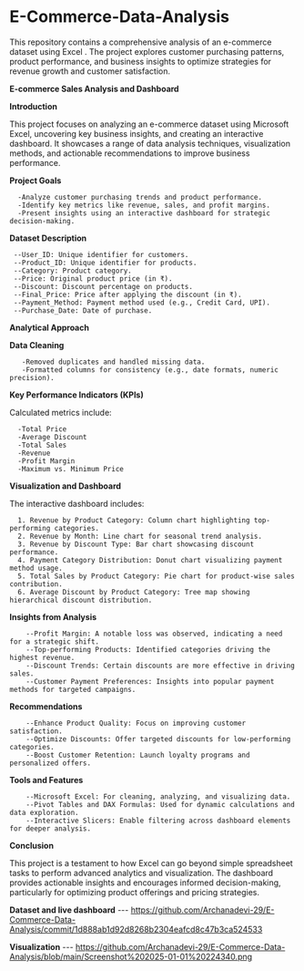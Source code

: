 # E-Commerce-Data-Analysis
This repository contains a comprehensive analysis of an e-commerce dataset using Excel . The project explores customer purchasing patterns, product performance, and business insights to optimize strategies for revenue growth and customer satisfaction.


**E-commerce Sales Analysis and Dashboard**

**Introduction**

This project focuses on analyzing an e-commerce dataset using Microsoft Excel, uncovering key business insights, and creating an interactive dashboard. It showcases a range of data analysis techniques, visualization methods, and actionable recommendations to improve business performance.

**Project Goals**
     
      -Analyze customer purchasing trends and product performance.
      -Identify key metrics like revenue, sales, and profit margins.
      -Present insights using an interactive dashboard for strategic decision-making.

**Dataset Description**
 

     --User_ID: Unique identifier for customers.
     --Product_ID: Unique identifier for products.
     --Category: Product category.
     --Price: Original product price (in ₹).
     --Discount: Discount percentage on products.
     --Final_Price: Price after applying the discount (in ₹).
     --Payment_Method: Payment method used (e.g., Credit Card, UPI).
     --Purchase_Date: Date of purchase.

**Analytical Approach**
  
   **Data Cleaning**
      
       -Removed duplicates and handled missing data.
       -Formatted columns for consistency (e.g., date formats, numeric precision).

 **Key Performance Indicators (KPIs)**
   
   Calculated metrics include:
     
      -Total Price
      -Average Discount
      -Total Sales
      -Revenue
      -Profit Margin
      -Maximum vs. Minimum Price
  
   **Visualization and Dashboard**
  
   The interactive dashboard includes:
     
      1. Revenue by Product Category: Column chart highlighting top-performing categories.
      2. Revenue by Month: Line chart for seasonal trend analysis.
      3. Revenue by Discount Type: Bar chart showcasing discount performance.
      4. Payment Category Distribution: Donut chart visualizing payment method usage.
      5. Total Sales by Product Category: Pie chart for product-wise sales contribution.
      6. Average Discount by Product Category: Tree map showing hierarchical discount distribution.

  
   **Insights from Analysis**
      
        --Profit Margin: A notable loss was observed, indicating a need for a strategic shift.
        --Top-performing Products: Identified categories driving the highest revenue.
        --Discount Trends: Certain discounts are more effective in driving sales.
        --Customer Payment Preferences: Insights into popular payment methods for targeted campaigns.
   
  
  **Recommendations**
        
        --Enhance Product Quality: Focus on improving customer satisfaction.
        --Optimize Discounts: Offer targeted discounts for low-performing categories.
        --Boost Customer Retention: Launch loyalty programs and personalized offers.
 
  
   **Tools and Features**
        
        --Microsoft Excel: For cleaning, analyzing, and visualizing data.
        --Pivot Tables and DAX Formulas: Used for dynamic calculations and data exploration.
        --Interactive Slicers: Enable filtering across dashboard elements for deeper analysis.


**Conclusion**

This project is a testament to how Excel can go beyond simple spreadsheet tasks to perform advanced analytics and visualization. The dashboard provides actionable insights and encourages informed decision-making, particularly for optimizing product offerings and pricing strategies.


**Dataset and live dashboard**  ---  https://github.com/Archanadevi-29/E-Commerce-Data-Analysis/commit/1d888ab1d92d8268b2304eafcd8c47b3ca524533

**Visualization**  ---  https://github.com/Archanadevi-29/E-Commerce-Data-Analysis/blob/main/Screenshot%202025-01-01%20224340.png


 
 

